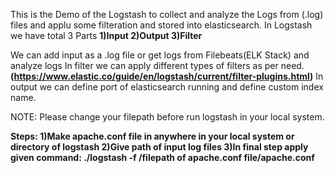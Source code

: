 This is the Demo of the Logstash to collect and analyze the Logs from (.log) files and applu some filteration and stored into elasticsearch.
In Logstash we have total 3 Parts
      **1)Input
     2)Output
     3)Filter**
    
We can add input as a .log file or get logs from Filebeats(ELK Stack) and analyze logs
In filter we can apply different types of filters as per need.**(https://www.elastic.co/guide/en/logstash/current/filter-plugins.html)**
In output we can define port of elasticsearch running and define custom index name.



NOTE:
 Please change your filepath before run logstash in your local system.
 
 
 **Steps:
 1)Make apache.conf file in anywhere in your local system or directory of logstash
 2)Give path of input log files
 3)In final step apply given command: ./logstash -f /filepath of apache.conf file/apache.conf**
